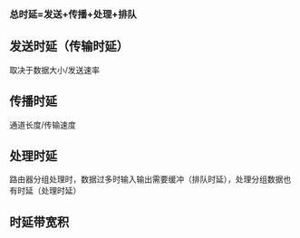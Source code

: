 


### 总时延=发送+传播+处理+排队

## 发送时延（传输时延）
取决于数据大小/发送速率
## 传播时延
通道长度/传输速度
## 处理时延
路由器分组处理时，数据过多时输入输出需要缓冲（排队时延），处理分组数据也有时延（处理时延）

## 时延带宽积
<!--stackedit_data:
eyJoaXN0b3J5IjpbLTEwMjkyNDU4NjEsMTQzNDg4MjAzOV19
-->